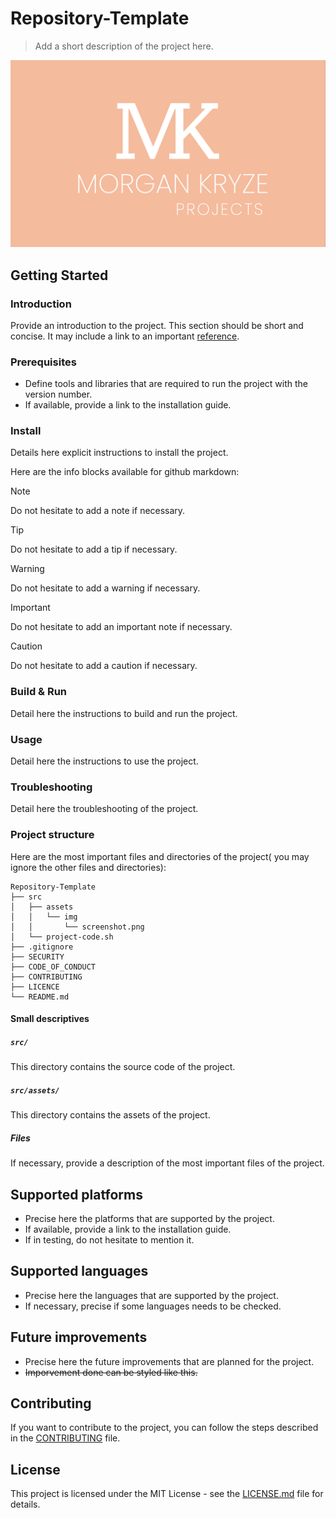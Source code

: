 # Repository-Template

> Add a short description of the project here.

![screenshot](./src/assets/img/screenshot.png)

## Getting Started

### Introduction

Provide an introduction to the project. This section should be short and concise. It may include a link to an important [reference](https://example.com).

### Prerequisites

- Define tools and libraries that are required to run the project with the version number.
- If available, provide a link to the installation guide.

### Install

Details here explicit instructions to install the project.

Here are the info blocks available for github markdown:

> [!NOTE]
> Do not hesitate to add a note if necessary.

> [!TIP]
> Do not hesitate to add a tip if necessary.

> [!WARNING]
> Do not hesitate to add a warning if necessary.

> [!IMPORTANT]
> Do not hesitate to add an important note if necessary.

> [!CAUTION]
> Do not hesitate to add a caution if necessary.

### Build & Run

Detail here the instructions to build and run the project.

### Usage

Detail here the instructions to use the project.

### Troubleshooting

Detail here the troubleshooting of the project.

### Project structure

Here are the most important files and directories of the project( you may ignore the other files and directories):

```plaintext
Repository-Template
├── src
│   ├── assets
│   │   └── img
│   │       └── screenshot.png
│   └── project-code.sh
├── .gitignore
├── SECURITY
├── CODE_OF_CONDUCT
├── CONTRIBUTING
├── LICENCE
└── README.md
```

#### Small descriptives

##### `src/`

This directory contains the source code of the project.

##### `src/assets/`

This directory contains the assets of the project.

##### Files

If necessary, provide a description of the most important files of the project.

## Supported platforms

- Precise here the platforms that are supported by the project.
- If available, provide a link to the installation guide.
- If in testing, do not hesitate to mention it.

## Supported languages

- Precise here the languages that are supported by the project.
- If necessary, precise if some languages needs to be checked.

## Future improvements

- Precise here the future improvements that are planned for the project.
- ~~Imporvement done can be styled like this.~~

## Contributing

If you want to contribute to the project, you can follow the steps described in the [CONTRIBUTING](CONTRIBUTING) file.

## License

This project is licensed under the MIT License - see the [LICENSE.md](LICENSE) file for details.
